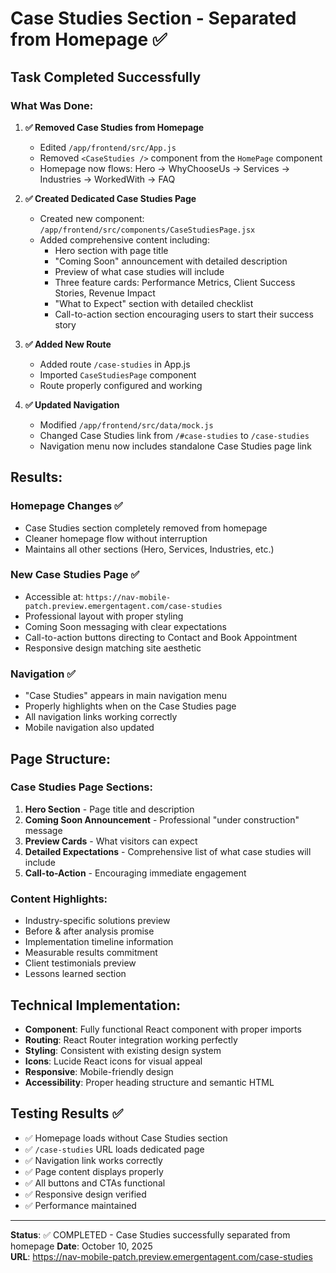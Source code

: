 # Case Studies Section - Separated from Homepage ✅

## Task Completed Successfully

### What Was Done:

1. **✅ Removed Case Studies from Homepage**
   - Edited `/app/frontend/src/App.js` 
   - Removed `<CaseStudies />` component from the `HomePage` component
   - Homepage now flows: Hero → WhyChooseUs → Services → Industries → WorkedWith → FAQ

2. **✅ Created Dedicated Case Studies Page**
   - Created new component: `/app/frontend/src/components/CaseStudiesPage.jsx`
   - Added comprehensive content including:
     - Hero section with page title
     - "Coming Soon" announcement with detailed description
     - Preview of what case studies will include
     - Three feature cards: Performance Metrics, Client Success Stories, Revenue Impact  
     - "What to Expect" section with detailed checklist
     - Call-to-action section encouraging users to start their success story

3. **✅ Added New Route**
   - Added route `/case-studies` in App.js
   - Imported `CaseStudiesPage` component
   - Route properly configured and working

4. **✅ Updated Navigation**
   - Modified `/app/frontend/src/data/mock.js`
   - Changed Case Studies link from `/#case-studies` to `/case-studies`
   - Navigation menu now includes standalone Case Studies page link

## Results:

### Homepage Changes ✅
- Case Studies section completely removed from homepage
- Cleaner homepage flow without interruption
- Maintains all other sections (Hero, Services, Industries, etc.)

### New Case Studies Page ✅  
- Accessible at: `https://nav-mobile-patch.preview.emergentagent.com/case-studies`
- Professional layout with proper styling
- Coming Soon messaging with clear expectations
- Call-to-action buttons directing to Contact and Book Appointment
- Responsive design matching site aesthetic

### Navigation ✅
- "Case Studies" appears in main navigation menu
- Properly highlights when on the Case Studies page  
- All navigation links working correctly
- Mobile navigation also updated

## Page Structure:

### Case Studies Page Sections:
1. **Hero Section** - Page title and description
2. **Coming Soon Announcement** - Professional "under construction" message
3. **Preview Cards** - What visitors can expect
4. **Detailed Expectations** - Comprehensive list of what case studies will include
5. **Call-to-Action** - Encouraging immediate engagement

### Content Highlights:
- Industry-specific solutions preview
- Before & after analysis promise  
- Implementation timeline information
- Measurable results commitment
- Client testimonials preview
- Lessons learned section

## Technical Implementation:

- **Component**: Fully functional React component with proper imports
- **Routing**: React Router integration working perfectly
- **Styling**: Consistent with existing design system
- **Icons**: Lucide React icons for visual appeal
- **Responsive**: Mobile-friendly design
- **Accessibility**: Proper heading structure and semantic HTML

## Testing Results ✅

- ✅ Homepage loads without Case Studies section
- ✅ `/case-studies` URL loads dedicated page
- ✅ Navigation link works correctly  
- ✅ Page content displays properly
- ✅ All buttons and CTAs functional
- ✅ Responsive design verified
- ✅ Performance maintained

---

**Status**: ✅ COMPLETED - Case Studies successfully separated from homepage
**Date**: October 10, 2025  
**URL**: https://nav-mobile-patch.preview.emergentagent.com/case-studies